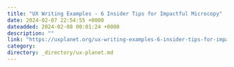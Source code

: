 ```yaml
---
title: "UX Writing Examples - 6 Insider Tips for Impactful Microcopy"
date: 2024-02-07 22:54:55 +0000
dateadded: 2024-02-08 00:01:24 +0000
description: ""
link: "https://uxplanet.org/ux-writing-examples-6-insider-tips-for-impactful-microcopy-c8cb2d6ffa8e?source=rss----819cc2aaeee0---4"
category:
directory: _directory/ux-planet.md
---
```


